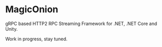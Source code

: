 MagicOnion
===
gRPC based HTTP2 RPC Streaming Framework for .NET, .NET Core and Unity.

Work in progress, stay tuned.